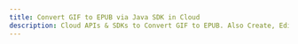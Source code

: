 ---title: Convert GIF to EPUB via Java SDK in Clouddescription: Cloud APIs & SDKs to Convert GIF to EPUB. Also Create, Edit & Render Microsoft Word & OpenOffice documents in the Cloud.---